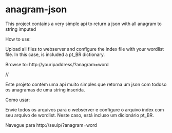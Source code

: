 # anagram-json

This project contains a very simple api to return a json with all anagram to string imputed

How to use:

Upload all files to webserver and configure the index file with your wordlist file. In this case, is included a pt_BR dictionary.

Browse to: http://youripaddress/?anagram=word 

//

Este projeto contém uma api muito simples que retorna um json com todoso os anagramas de uma string inserida.

Como usar:

Envie todos os arquivos para o webserver e configure o arquivo index com seu arquivo de wordlist. Neste caso, está incluso um dicionário pt_BR. 

Navegue para http://seuip/?anagram=word 

